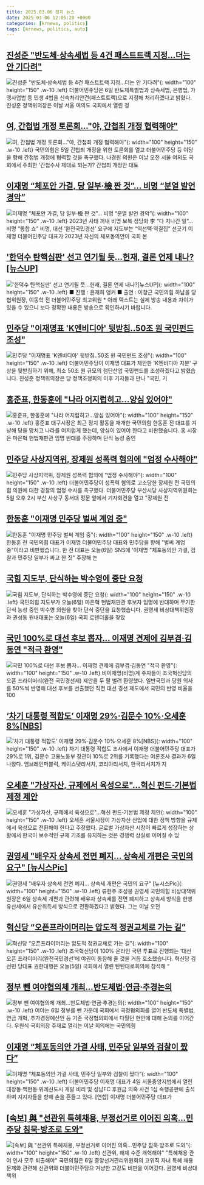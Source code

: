 ```yaml
---
title: 2025.03.06 정치 뉴스
date: 2025-03-06 12:05:20 +0900
categories: [krnews, politics]
tags: [krnews, politics, auto]
---
```

## [진성준 "반도체·상속세법 등 4건 패스트트랙 지정…더는 안 기다려"](https://n.news.naver.com/mnews/article/003/0013102848)

![진성준 "반도체·상속세법 등 4건 패스트트랙 지정…더는 안 기다려"](https://mimgnews.pstatic.net/image/origin/003/2025/03/06/13102848.jpg?type=nf220_150){: width="100" height="150" .w-10 .left}
더불어민주당은 6일 반도체특별법과 상속세법, 은행법, 가맹사업법 등 민생 4법을 신속처리안건(패스트트랙)으로 지정해 처리하겠다고 밝혔다. 진성준 정책위의장은 이날 서울 여의도 국회에서 열린 정

## [여, 간첩법 개정 토론회…"야, 간첩죄 개정 협력해야"](https://n.news.naver.com/mnews/article/003/0013100530)

![여, 간첩법 개정 토론회…"야, 간첩죄 개정 협력해야"](https://mimgnews.pstatic.net/image/origin/003/2025/03/05/13100530.jpg?type=nf220_150){: width="100" height="150" .w-10 .left}
국민의힘은 5일 간첩죄 개정을 위한 토론회를 열고 더불어민주당 등 야당을 향해 간첩법 개정에 협력할 것을 촉구했다. 나경원 의원은 이날 오전 서울 여의도 국회에서 주최한 '간첩수사 제대로 되는가? 간첩죄 개정안 대토

## [이재명 “체포안 가결, 당 일부·檢 짠 것”… 비명 “분열 발언 경악”](https://n.news.naver.com/mnews/article/081/0003522844)

![이재명 “체포안 가결, 당 일부·檢 짠 것”… 비명 “분열 발언 경악”](https://mimgnews.pstatic.net/image/origin/081/2025/03/06/3522844.jpg?type=nf220_150){: width="100" height="150" .w-10 .left}
2023년 사태 꺼내 비명 보복 정당화 李 “다 지나간 일”… 비명 “통합 쇼” 비명, 대선 ‘완전국민경선’ 요구에 지도부는 “역선택·역결집” 선긋기 이재명 더불어민주당 대표가 2023년 자신의 체포동의안이 국회 본

## ['한덕수 탄핵심판' 선고 연기될 듯...헌재, 결론 언제 내나?[뉴스UP]](https://n.news.naver.com/mnews/article/052/0002161411)

!['한덕수 탄핵심판' 선고 연기될 듯...헌재, 결론 언제 내나?[뉴스UP]](https://mimgnews.pstatic.net/image/origin/052/2025/03/06/2161411.jpg?type=nf220_150){: width="100" height="150" .w-10 .left}
■ 진행 : 윤재희 앵커 ■ 출연 : 이창근 국민의힘 하남을 당협위원장, 이동학 전 더불어민주당 최고위원 * 아래 텍스트는 실제 방송 내용과 차이가 있을 수 있으니 보다 정확한 내용은 방송으로 확인하시기 바랍니다.

## [민주당 "이재명표 'K엔비디아' 뒷받침‥50조 원 국민펀드 조성"](https://n.news.naver.com/mnews/article/214/0001409362)

![민주당 "이재명표 'K엔비디아' 뒷받침‥50조 원 국민펀드 조성"](https://mimgnews.pstatic.net/image/origin/214/2025/03/06/1409362.jpg?type=nf220_150){: width="100" height="150" .w-10 .left}
더불어민주당이 이재명 대표가 제안한 'K엔비디아 지분' 구상을 뒷받침하기 위해, 최소 50조 원 규모의 첨단산업 국민펀드를 조성하겠다고 밝혔습니다. 진성준 정책위의장은 당 정책조정회의 이후 기자들과 만나 "국민, 기

## [홍준표, 한동훈에 "나라 어지럽히고...양심 있어야"](https://n.news.naver.com/mnews/article/052/0002161229)

![홍준표, 한동훈에 "나라 어지럽히고...양심 있어야"](https://mimgnews.pstatic.net/image/origin/052/2025/03/05/2161229.jpg?type=nf220_150){: width="100" height="150" .w-10 .left}
홍준표 대구시장은 최근 정치 활동을 재개한 국민의힘 한동훈 전 대표를 겨냥해 당을 망치고 나라를 어지럽게 했는데, 양심이 있어야 한다고 비판했습니다. 홍 시장은 마은혁 헌법재판관 임명 반대를 주장하며 단식 농성 중인

## [민주당 사상지역위, 장제원 성폭력 혐의에 "엄정 수사해야"](https://n.news.naver.com/mnews/article/079/0003998518)

![민주당 사상지역위, 장제원 성폭력 혐의에 "엄정 수사해야"](https://mimgnews.pstatic.net/image/origin/079/2025/03/05/3998518.jpg?type=nf220_150){: width="100" height="150" .w-10 .left}
더불어민주당이 성폭력 혐의로 고소당한 장제원 전 국민의힘 의원에 대한 경찰의 엄정 수사를 촉구했다. 더불어민주당 부산시당 사상지역위원회는 5일 오후 2시 부산 사상구 동서대 정문 앞에서 기자회견을 열고 "장제원 전

## [한동훈 "이재명 민주당 벌써 계엄 중"](https://n.news.naver.com/mnews/article/057/0001874994)

![한동훈 "이재명 민주당 벌써 계엄 중"](https://mimgnews.pstatic.net/image/origin/057/2025/03/06/1874994.jpg?type=nf220_150){: width="100" height="150" .w-10 .left}
한동훈 전 국민의힘 대표가 이재명 더불어민주당 대표와 민주당을 향해 "벌써 계엄 중"이라고 비판했습니다. 한 전 대표는 오늘(6일) SNS에 '이재명 "체포동의안 가결, 검찰과 민주당 일부가 짜고 한 짓" 주장해 논

## [국힘 지도부, 단식하는 박수영에 중단 요청](https://n.news.naver.com/mnews/article/057/0001875012)

![국힘 지도부, 단식하는 박수영에 중단 요청](https://mimgnews.pstatic.net/image/origin/057/2025/03/06/1875012.jpg?type=nf220_150){: width="100" height="150" .w-10 .left}
국민의힘 지도부가 오늘(6일) 마은혁 헌법재판관 후보자 임명에 반대하며 무기한 단식 농성 중인 박수영 의원을 찾아 단식 중단을 요청했습니다. 권영세 비상대책위원장과 권성동 원내대표는 오늘(6일) 국회 로텐더홀을 찾았

## [국민 100%로 대선 후보 뽑자... 이재명 견제에 김부겸·김동연 "적극 환영"](https://n.news.naver.com/mnews/article/469/0000852026)

![국민 100%로 대선 후보 뽑자... 이재명 견제에 김부겸·김동연 "적극 환영"](https://mimgnews.pstatic.net/image/origin/469/2025/03/05/852026.jpg?type=nf220_150){: width="100" height="150" .w-10 .left}
비이재명(비명)계 주자들이 조국혁신당의 오픈 프라이머리(완전 국민경선제) 제안을 두 팔 벌려 환영했다. 일반국민과 당원 의사를 50%씩 반영해 대선 후보를 선출했던 직전 대선 경선 제도에서 국민의 반영 비율을 100

## [‘차기 대통령 적합도’ 이재명 29%·김문수 10%·오세훈 8%[NBS]](https://n.news.naver.com/mnews/article/032/0003354981)

![‘차기 대통령 적합도’ 이재명 29%·김문수 10%·오세훈 8%[NBS]](https://mimgnews.pstatic.net/image/origin/032/2025/03/06/3354981.jpg?type=nf220_150){: width="100" height="150" .w-10 .left}
차기 대통령 적합도 조사에서 이재명 더불어민주당 대표가 29%로 1위, 김문수 고용노동부 장관이 10%로 2위를 기록했다는 여론조사 결과가 6일 나왔다. 엠브레인퍼블릭, 케이스탯리서치, 코리아리서치, 한국리서치가 지

## [오세훈 "가상자산, 규제에서 육성으로"…혁신 펀드·기본법 제정 제안](https://n.news.naver.com/mnews/article/011/0004457605)

![오세훈 "가상자산, 규제에서 육성으로"…혁신 펀드·기본법 제정 제안](https://mimgnews.pstatic.net/image/origin/011/2025/03/05/4457605.jpg?type=nf220_150){: width="100" height="150" .w-10 .left}
오세훈 서울시장이 가상자산 산업에 대한 정책 방향을 규제에서 육성으로 전환해야 한다고 주장했다. 글로벌 가상자산 시장이 빠르게 성장하는 상황에서 한국이 보수적인 규제 기조를 유지하는 것은 경쟁력 상실로 이어질 수 있

## [권영세 "배우자 상속세 전면 폐지… 상속세 개편은 국민의 요구" [뉴시스Pic]](https://n.news.naver.com/mnews/article/003/0013102809)

![권영세 "배우자 상속세 전면 폐지… 상속세 개편은 국민의 요구" [뉴시스Pic]](https://mimgnews.pstatic.net/image/origin/003/2025/03/06/13102809.jpg?type=nf220_150){: width="100" height="150" .w-10 .left}
류현주 조성봉 권영세 국민의힘 비상대책위원장은 6일 상속세 개편과 관련해 배우자 상속세를 전면 폐지하고 상속세 방식을 현행 유산세에서 유산취득세 방식으로 전환하겠다고 밝혔다. 그는 이날 오전

## [혁신당 “오픈프라이머리는 압도적 정권교체로 가는 길”](https://n.news.naver.com/mnews/article/056/0011904847)

![혁신당 “오픈프라이머리는 압도적 정권교체로 가는 길”](https://mimgnews.pstatic.net/image/origin/056/2025/03/05/11904847.jpg?type=nf220_150){: width="100" height="150" .w-10 .left}
조국혁신당이 100% 온라인 국민 투표로 진행되는 ‘대선 오픈 프라이머리(완전국민경선’에 야권이 동참해 줄 것을 거듭 호소했습니다. 혁신당 김선민 당대표 권한대행은 오늘(5일) 국회에서 열린 탄탄대로회의에 참석해 “

## [정부 뺀 여야협의체 개최…반도체법·연금·추경논의](https://n.news.naver.com/mnews/article/001/0015248149)

![정부 뺀 여야협의체 개최…반도체법·연금·추경논의](https://mimgnews.pstatic.net/image/origin/001/2025/03/06/15248149.jpg?type=nf220_150){: width="100" height="150" .w-10 .left}
여야는 6일 정부를 뺀 가운데 국회에서 국정협의회를 열어 반도체 특별법, 연금 개혁, 추가경정예산안 등 기존 국정협의회에서 다뤘던 현안에 대해 논의를 이어간다. 우원식 국회의장 주재로 열리는 이날 회의에는 국민의힘

## [이재명 “체포동의안 가결 사태, 민주당 일부와 검찰이 짰다”](https://n.news.naver.com/mnews/article/016/0002437662)

![이재명 “체포동의안 가결 사태, 민주당 일부와 검찰이 짰다”](https://mimgnews.pstatic.net/image/origin/016/2025/03/05/2437662.jpg?type=nf220_150){: width="100" height="150" .w-10 .left}
더불어민주당 이재명 대표가 4일 서울중앙지법에서 열린 대장동·백현동·위례신도시 개발 비리 및 성남FC 후원금 의혹 사건 1심 속행공판에 출석하며 지지자들을 향해 손을 흔들고 있다. [연합] 이재명 더불어민주당 대표가

## [[속보] 與 "선관위 특혜채용, 부정선거로 이어진 의혹…민주당 침묵·방조로 도와"](https://n.news.naver.com/mnews/article/029/0002939398)

![[속보] 與 "선관위 특혜채용, 부정선거로 이어진 의혹…민주당 침묵·방조로 도와"](https://mimgnews.pstatic.net/image/origin/029/2025/03/06/2939398.jpg?type=nf220_150){: width="100" height="150" .w-10 .left}
선관위, 해체 수준 개혁해야" "특혜채용 관여 인사 모두 퇴출해야" 국민의힘은 6일 중앙선거관리위원회의 고위직 자녀 특혜 채용 문제와 관련해 선관위와 더불어민주당으 겨냥한 고강도 비판을 이어갔다. 권영세 비상대책위

